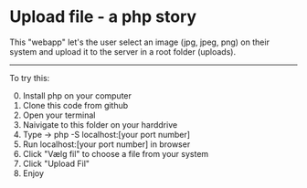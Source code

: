 # Upload file - a php story


This "webapp" let's the user select an image (jpg, jpeg, png) on their system and upload it to the server in a root folder (uploads). 

-------------------------------------------------------------------
To try this: 


0. Install php on your computer
1. Clone this code from github
2. Open your terminal
3. Naivigate to this folder on your harddrive
4. Type -> php -S localhost:[your port number] 
5. Run localhost:[your port number] in browser
6. Click "Vælg fil" to choose a file from your system 
7. Click "Upload Fil"
8. Enjoy